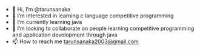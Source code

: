 - 👋 Hi, I’m @tarunsanaka
- 👀 I’m interested in learning c language competitive programming
- 🌱 I’m currently learning java
- 💞️ I’m looking to collaborate on people learning competitive programming and application devolopment through java
- 📫 How to reach me tarunsanaka2003@gmail.com

